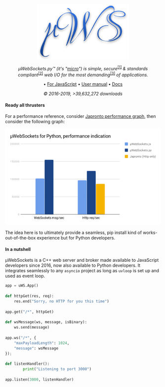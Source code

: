 <div align="center">
<img src="misc/logo.svg" height="180" />

*µWebSockets.py™ (it's "[micro](https://en.wikipedia.org/wiki/Micro-)") is simple, secure*<sup>[[1]](https://github.com/uNetworking/uWebSockets/tree/master/fuzzing)</sup> *& standards compliant*<sup>[[2]](https://unetworking.github.io/uWebSockets.js/report.pdf)</sup> *web I/O for the most demanding*<sup>[[3]](https://github.com/uNetworking/uWebSockets/tree/master/benchmarks)</sup> *of applications.*

• [For JavaScript](https://github.com/uNetworking/uWebSockets.js) • [User manual](https://github.com/uNetworking/uWebSockets/blob/master/misc/READMORE.md) • [Docs](https://unetworking.github.io/uWebSockets.js/generated/)

*© 2016-2019, >39,632,272 downloads*

</div>

#### Ready all thrusters

For a performance reference, consider [Japronto performance graph](https://github.com/squeaky-pl/japronto#performance), then consider the following graph:

![](misc/perf.png)

The idea here is to ultimately provide a seamless, pip install kind of works-out-of-the-box experience but for Python developers.

#### In a nutshell
µWebSockets is a C++ web server and broker made available to JavaScript developers since 2016, now also available to Python developers. It integrates seamlessly to any `asyncio` project as long as `uvloop` is set up and used as event loop.

```python
app = uWS.App()

def httpGet(res, req):
	res.end("Sorry, no HTTP for you this time")

app.get("/*", httpGet)

def wsMessage(ws, message, isBinary):
	ws.send(message)

app.ws("/*", {
	"maxPayloadLength": 1024,
	"message": wsMessage
});

def listenHandler():
        print("Listening to port 3000")

app.listen(3000, listenHandler)
```
